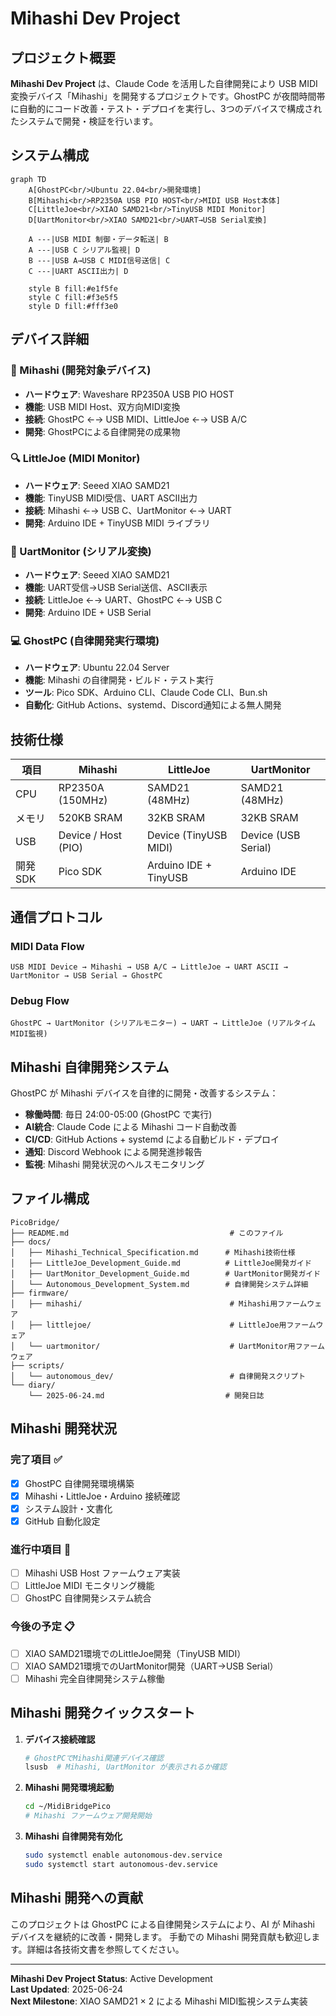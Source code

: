 # Mihashi Dev Project

## プロジェクト概要

**Mihashi Dev Project** は、Claude Code を活用した自律開発により USB MIDI変換デバイス「Mihashi」を開発するプロジェクトです。GhostPC が夜間時間帯に自動的にコード改善・テスト・デプロイを実行し、3つのデバイスで構成されたシステムで開発・検証を行います。

## システム構成

```mermaid
graph TD
    A[GhostPC<br/>Ubuntu 22.04<br/>開発環境]
    B[Mihashi<br/>RP2350A USB PIO HOST<br/>MIDI USB Host本体]
    C[LittleJoe<br/>XIAO SAMD21<br/>TinyUSB MIDI Monitor]
    D[UartMonitor<br/>XIAO SAMD21<br/>UART→USB Serial変換]
    
    A ---|USB MIDI 制御・データ転送| B
    A ---|USB C シリアル監視| D
    B ---|USB A→USB C MIDI信号送信| C
    C ---|UART ASCII出力| D
    
    style B fill:#e1f5fe
    style C fill:#f3e5f5
    style D fill:#fff3e0
```

## デバイス詳細

### 🎵 Mihashi (開発対象デバイス)
- **ハードウェア**: Waveshare RP2350A USB PIO HOST
- **機能**: USB MIDI Host、双方向MIDI変換
- **接続**: GhostPC ←→ USB MIDI、LittleJoe ←→ USB A/C
- **開発**: GhostPCによる自律開発の成果物

### 🔍 LittleJoe (MIDI Monitor)
- **ハードウェア**: Seeed XIAO SAMD21
- **機能**: TinyUSB MIDI受信、UART ASCII出力
- **接続**: Mihashi ←→ USB C、UartMonitor ←→ UART
- **開発**: Arduino IDE + TinyUSB MIDI ライブラリ

### 🔗 UartMonitor (シリアル変換)
- **ハードウェア**: Seeed XIAO SAMD21
- **機能**: UART受信→USB Serial送信、ASCII表示
- **接続**: LittleJoe ←→ UART、GhostPC ←→ USB C
- **開発**: Arduino IDE + USB Serial

### 💻 GhostPC (自律開発実行環境)
- **ハードウェア**: Ubuntu 22.04 Server
- **機能**: Mihashi の自律開発・ビルド・テスト実行
- **ツール**: Pico SDK、Arduino CLI、Claude Code CLI、Bun.sh
- **自動化**: GitHub Actions、systemd、Discord通知による無人開発

## 技術仕様

| 項目 | Mihashi | LittleJoe | UartMonitor |
|------|---------|-----------|-------------|
| CPU | RP2350A (150MHz) | SAMD21 (48MHz) | SAMD21 (48MHz) |
| メモリ | 520KB SRAM | 32KB SRAM | 32KB SRAM |
| USB | Device / Host (PIO) | Device (TinyUSB MIDI) | Device (USB Serial) |
| 開発SDK | Pico SDK | Arduino IDE + TinyUSB | Arduino IDE |

## 通信プロトコル

### MIDI Data Flow
```
USB MIDI Device → Mihashi → USB A/C → LittleJoe → UART ASCII → UartMonitor → USB Serial → GhostPC
```

### Debug Flow
```
GhostPC → UartMonitor (シリアルモニター) → UART → LittleJoe (リアルタイムMIDI監視)
```

## Mihashi 自律開発システム

GhostPC が Mihashi デバイスを自律的に開発・改善するシステム：

- **稼働時間**: 毎日 24:00-05:00 (GhostPC で実行)
- **AI統合**: Claude Code による Mihashi コード自動改善
- **CI/CD**: GitHub Actions + systemd による自動ビルド・デプロイ
- **通知**: Discord Webhook による開発進捗報告
- **監視**: Mihashi 開発状況のヘルスモニタリング

## ファイル構成

```
PicoBridge/
├── README.md                                    # このファイル
├── docs/
│   ├── Mihashi_Technical_Specification.md      # Mihashi技術仕様
│   ├── LittleJoe_Development_Guide.md          # LittleJoe開発ガイド
│   ├── UartMonitor_Development_Guide.md        # UartMonitor開発ガイド
│   └── Autonomous_Development_System.md        # 自律開発システム詳細
├── firmware/
│   ├── mihashi/                                 # Mihashi用ファームウェア
│   ├── littlejoe/                               # LittleJoe用ファームウェア
│   └── uartmonitor/                             # UartMonitor用ファームウェア
├── scripts/
│   └── autonomous_dev/                          # 自律開発スクリプト
└── diary/
    └── 2025-06-24.md                           # 開発日誌
```

## Mihashi 開発状況

### 完了項目 ✅
- [x] GhostPC 自律開発環境構築
- [x] Mihashi・LittleJoe・Arduino 接続確認
- [x] システム設計・文書化
- [x] GitHub 自動化設定

### 進行中項目 🚧
- [ ] Mihashi USB Host ファームウェア実装
- [ ] LittleJoe MIDI モニタリング機能
- [ ] GhostPC 自律開発システム統合

### 今後の予定 📋
- [ ] XIAO SAMD21環境でのLittleJoe開発（TinyUSB MIDI）
- [ ] XIAO SAMD21環境でのUartMonitor開発（UART→USB Serial）
- [ ] Mihashi 完全自律開発システム稼働

## Mihashi 開発クイックスタート

1. **デバイス接続確認**
   ```bash
   # GhostPCでMihashi関連デバイス確認
   lsusb  # Mihashi, UartMonitor が表示されるか確認
   ```

2. **Mihashi 開発環境起動**
   ```bash
   cd ~/MidiBridgePico
   # Mihashi ファームウェア開発開始
   ```

3. **Mihashi 自律開発有効化**
   ```bash
   sudo systemctl enable autonomous-dev.service
   sudo systemctl start autonomous-dev.service
   ```

## Mihashi 開発への貢献

このプロジェクトは GhostPC による自律開発システムにより、AI が Mihashi デバイスを継続的に改善・開発します。
手動での Mihashi 開発貢献も歓迎します。詳細は各技術文書を参照してください。

---

**Mihashi Dev Project Status**: Active Development  
**Last Updated**: 2025-06-24  
**Next Milestone**: XIAO SAMD21 × 2 による Mihashi MIDI監視システム実装